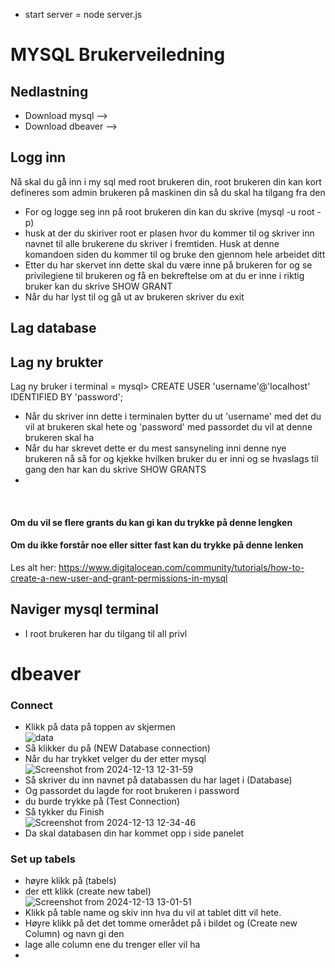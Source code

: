 
- start server = node server.js




# MYSQL Brukerveiledning
## Nedlastning
* Download mysql -->
* Download dbeaver -->

## Logg inn
Nå skal du gå inn i my sql med root brukeren din, root brukeren din kan kort defineres som admin brukeren på maskinen din så du skal ha tilgang fra den
* For og logge seg inn på root brukeren din kan du skrive (mysql -u root -p)
* husk at der du skiriver root er plasen hvor du kommer til og skriver inn navnet til alle brukerene du skriver i fremtiden. Husk at denne komandoen siden du kommer til og bruke den gjennom hele arbeidet ditt 
* Etter du har skervet inn dette skal du være inne på brukeren for og se privilegiene til brukeren og få en bekreftelse om at du er inne i riktig bruker kan du skrive SHOW GRANT
* Når du har lyst til og gå ut av brukeren skriver du exit  
## Lag database
## Lag ny brukter
Lag ny bruker i terminal = mysql> CREATE USER 'username'@'localhost' IDENTIFIED BY 'password';
* Når du skriver inn dette i terminalen bytter du ut 'username' med det du vil at brukeren skal hete og 'password' med passordet du vil at denne brukeren skal ha
* Når du har skrevet dette er du mest sansyneling inni denne nye brukeren nå så for og kjekke hvilken bruker du er inni og se hvaslags til gang den har kan du skrive SHOW GRANTS
* 
<br>

#### Om du vil se flere grants du kan gi kan du trykke på denne lengken 

#### Om du ikke forstår noe eller sitter fast kan du trykke på denne lenken <br>
Les alt her: https://www.digitalocean.com/community/tutorials/how-to-create-a-new-user-and-grant-permissions-in-mysql 

## Naviger mysql terminal
* I root brukeren har du tilgang til all privl


# dbeaver
### Connect
* Klikk på data på toppen av skjermen<br>
![data](https://github.com/user-attachments/assets/11ae0a7d-e13b-46f3-b291-4d7940c6e965)
* Så klikker du på (NEW Database connection)
* Når du har trykket velger du der etter mysql<br>
![Screenshot from 2024-12-13 12-31-59](https://github.com/user-attachments/assets/1f5a5bb3-ae3e-4e04-a07b-12e92bd535df)<br>
* Så skriver du inn navnet på databassen du har laget i (Database)
* Og passordet du lagde for root brukeren i password
* du burde trykke på (Test Connection)
* Så tykker du Finish<br>
![Screenshot from 2024-12-13 12-34-46](https://github.com/user-attachments/assets/d153fac9-4445-422d-a98d-c7a6f39f92f2)
* Da skal databasen din har kommet opp i side panelet
### Set up tabels 
* høyre klikk på (tabels)
* der ett klikk (create new tabel)<br>
![Screenshot from 2024-12-13 13-01-51](https://github.com/user-attachments/assets/bc36aed3-8d08-420a-a7d3-f719e26791e7)
* Klikk på table name og skiv inn hva du vil at tablet ditt vil hete.
* Høyre klikk på det det tomme omerådet på i bildet og (Create new Column) og navn gi den
* lage alle column ene du trenger eller vil ha
* 





  

  


